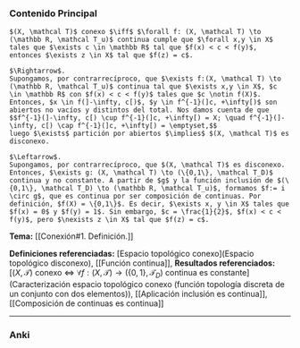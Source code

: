 ### Contenido Principal

```ad-proposition
$(X, \mathcal T)$ conexo $\iff$ $\forall f: (X, \mathcal T) \to (\mathbb R, \mathcal T_u)$ continua cumple que $\forall x,y \in X$ tales que $\exists c \in \mathbb R$ tal que $f(x) < c < f(y)$, entonces $\exists z \in X$ tal que $f(z) = c$.
```

```ad-proof
$\Rightarrow$.
Supongamos, por contrarrecíproco, que $\exists f:(X, \mathcal T) \to (\mathbb R, \mathcal T_u)$ continua tal que $\exists x,y \in X$, $c \in \mathbb R$ con $f(x) < c < f(y)$ tales que $c \notin f(X)$. Entonces, $x \in f(]-\infty, c[)$, $y \in f^{-1}(]c, +\infty[)$ son abiertos no vacíos y distintos del total. Nos damos cuenta de que 
$$f^{-1}(]-\infty, c[) \cup f^{-1}(]c, +\infty[) = X; \quad f^{-1}(]-\infty, c[) \cap f^{-1}(]c, +\infty[) = \emptyset,$$
luego $\exists$ partición por abiertos $\implies$ $(X, \mathcal T)$ es disconexo.

$\Leftarrow$. 
Supongamos, por contrarrecíproco, que $(X, \mathcal T)$ es disconexo. Entonces, $\exists g: (X, \mathcal T) \to (\{0,1\}, \mathcal T_D)$ continua y no constante. A partir de $g$ y la función inclusión de $(\{0,1\}, \mathcal T_D) \to (\mathbb R, \mathcal T_u)$, formamos $f:= i \circ g$, que es continua por ser composición de continuas. Por definición, $f(X) = \{0,1\}$. Es decir, $\exists x, y \in X$ tales que $f(x) = 0$ y $f(y) = 1$. Sin embargo, $c = \frac{1}{2}$, $f(x) < c < f(y)$, pero $\nexists z \in X$ tal que $f(z) = c$.
```
 
**Tema:** [[Conexión#1. Definición.]]

**Definiciones referenciadas:** [Espacio topológico conexo](Espacio topológico disconexo), [[Función continua]],
**Resultados referenciados:** [$(X, \mathcal T)$ conexo $\iff$ $\forall f: (X, \mathcal T) \to (\{0,1\}, \mathcal T_D)$ continua es constante](Caracterización espacio topológico conexo (función topología discreta de un conjunto con dos elementos)), [[Aplicación inclusión es continua]], [[Composición de continuas es continua]]

---
### Anki
